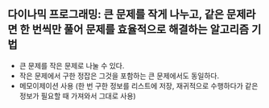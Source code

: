 ## 다이나믹 프로그래밍: 큰 문제를 작게 나누고, 같은 문제라면 한 번씩만 풀어 문제를 효율적으로 해결하는 알고리즘 기법

- 큰 문제를 작은 문제로 나눌 수 있다.
- 작은 문제에서 구한 정잡은 그것을 포함하는 큰 문제에서도 동일하다.
- 메모이제이션 사용 (한 번 구한 정보를 리스트에 저장, 재귀적으로 수행하다가 같은 정보가 필요할 때 가져와서 그대로 사용)
